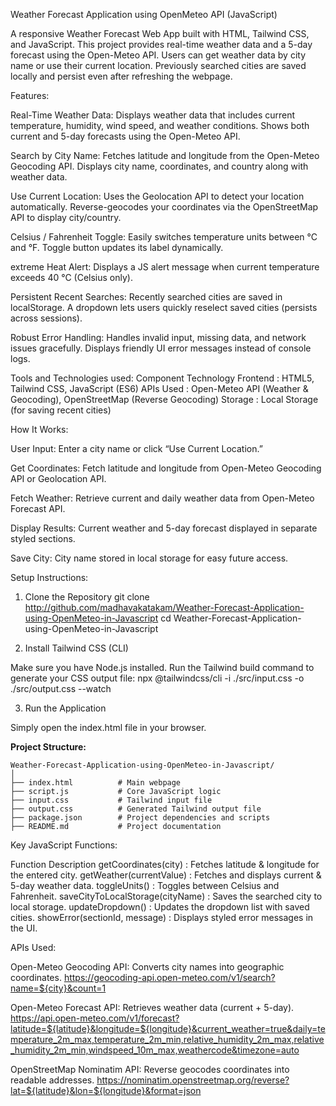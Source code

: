 Weather Forecast Application using OpenMeteo API (JavaScript)

A responsive Weather Forecast Web App built with HTML, Tailwind CSS, and JavaScript. This project provides real-time weather data and a 5-day forecast using the Open-Meteo API. Users can get weather data by city name or use their current location. Previously searched cities are saved locally and persist even after refreshing the webpage.

Features:

Real-Time Weather Data:
Displays weather data that includes current temperature, humidity, wind speed, and weather conditions.
Shows both current and 5-day forecasts using the Open-Meteo API.

Search by City Name:
Fetches latitude and longitude from the Open-Meteo Geocoding API.
Displays city name, coordinates, and country along with weather data.

Use Current Location:
Uses the Geolocation API to detect your location automatically.
Reverse-geocodes your coordinates via the OpenStreetMap API to display city/country.

Celsius / Fahrenheit Toggle:
Easily switches temperature units between °C and °F.
Toggle button updates its label dynamically.

extreme Heat Alert:
Displays a JS alert message when current temperature exceeds 40 °C (Celsius only).

Persistent Recent Searches:
Recently searched cities are saved in localStorage.
A dropdown lets users quickly reselect saved cities (persists across sessions).

Robust Error Handling:
Handles invalid input, missing data, and network issues gracefully.
Displays friendly UI error messages instead of console logs.

Tools and Technologies used:
Component	  Technology
Frontend	: HTML5, Tailwind CSS, JavaScript (ES6)
APIs Used	: Open-Meteo API (Weather & Geocoding), OpenStreetMap (Reverse Geocoding)
Storage   :	Local Storage (for saving recent cities)

How It Works:

User Input:
Enter a city name or click “Use Current Location.”

Get Coordinates:
Fetch latitude and longitude from Open-Meteo Geocoding API or Geolocation API.

Fetch Weather:
Retrieve current and daily weather data from Open-Meteo Forecast API.

Display Results:
Current weather and 5-day forecast displayed in separate styled sections.

Save City:
City name stored in local storage for easy future access.

Setup Instructions:
1. Clone the Repository
git clone http://github.com/madhavakatakam/Weather-Forecast-Application-using-OpenMeteo-in-Javascript
cd Weather-Forecast-Application-using-OpenMeteo-in-Javascript

2. Install Tailwind CSS (CLI)

Make sure you have Node.js installed.
Run the Tailwind build command to generate your CSS output file:
npx @tailwindcss/cli -i ./src/input.css -o ./src/output.css --watch

3. Run the Application

Simply open the index.html file in your browser.

**Project Structure:**
```
Weather-Forecast-Application-using-OpenMeteo-in-Javascript/
│
├── index.html          # Main webpage
├── script.js           # Core JavaScript logic
├── input.css           # Tailwind input file
├── output.css          # Generated Tailwind output file
├── package.json        # Project dependencies and scripts
├── README.md           # Project documentation
```

Key JavaScript Functions:

Function	Description
getCoordinates(city)	           : Fetches latitude & longitude for the entered city.
getWeather(currentValue)	       : Fetches and displays current & 5-day weather data.
toggleUnits()	                   : Toggles between Celsius and Fahrenheit.
saveCityToLocalStorage(cityName) : Saves the searched city to local storage.
updateDropdown()	               : Updates the dropdown list with saved cities.
showError(sectionId, message)	   : Displays styled error messages in the UI.

APIs Used:

Open-Meteo Geocoding API:
Converts city names into geographic coordinates.
https://geocoding-api.open-meteo.com/v1/search?name=${city}&count=1

Open-Meteo Forecast API:
Retrieves weather data (current + 5-day).
https://api.open-meteo.com/v1/forecast?latitude=${latitude}&longitude=${longitude}&current_weather=true&daily=temperature_2m_max,temperature_2m_min,relative_humidity_2m_max,relative_humidity_2m_min,windspeed_10m_max,weathercode&timezone=auto

OpenStreetMap Nominatim API:
Reverse geocodes coordinates into readable addresses.
https://nominatim.openstreetmap.org/reverse?lat=${latitude}&lon=${longitude}&format=json

